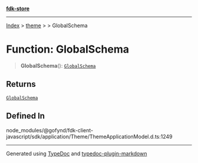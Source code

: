 [**fdk-store**](../../../README.md)
***

[Index](../../../API.md) > [theme](../../README.md) > [<internal>](../README.md) > GlobalSchema

# Function: GlobalSchema

> **GlobalSchema**(): [`GlobalSchema`](../type-aliases/type-alias.GlobalSchema.md)

## Returns

[`GlobalSchema`](../type-aliases/type-alias.GlobalSchema.md)

## Defined In

node\_modules/@gofynd/fdk-client-javascript/sdk/application/Theme/ThemeApplicationModel.d.ts:1249

***
Generated using [TypeDoc](https://typedoc.org/) and [typedoc-plugin-markdown](https://www.npmjs.com/package/typedoc-plugin-markdown)
